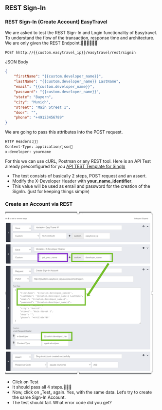 ## REST Sign-In

### REST Sign-In (Create Account) EasyTravel

We are asked to test the REST Sign-In and Login functionality of  Easytravel. To understand the flow of the transaction, response time and architecture. We are only given the REST Endpoint.

```bash
POST hhttp://{{custom.easytravel_ip}}/easytravel/rest/signin
```

JSON Body
```json
{
    "firstName": "{{custom.developer_name}}",
    "lastName": "{{custom.developer_name}} LastName",
    "email": "{{custom.developer_name}}",
    "password": "{{custom.developer_name}}",
    "state": "Bayern",
    "city": "Munich",
    "street": "Main Street 1",
    "door": "",
    "phone": "+49123456789"
}

```

We are going to pass this attributes into the POST request.
```bash
HTTP Headers:
Content-Type: application/json
x-developer: yourname
```

For this we can use cURL, Postman or any REST tool. Here is an API Test already preconfigured for you [API TEST Template for SingIn](https://apitester.com/shared/checks/961787656e25474a903dd5dd917d7570 )


- The test consists of basically 2 steps, POST request and an assert.
- Modify the X-Developer Header with **your_name_identifier**.
- This value will be used as email and password for the creation of the SignIn. (just for keeping things simple)

### Create an Account via REST
![software-intelligence-dashboard](../../../assets/images/rest_signin.png)

- Click on Test
- It should pass all 4 steps.
- Now, click on „Test„ again. Yes, with the same data. Let‘s try to create the same Sign-In Account. 
- The test should fail. What error code did you get?